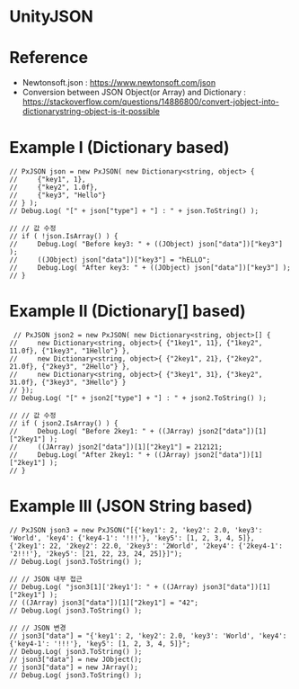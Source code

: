 # UnityJSON


# Reference
 - Newtonsoft.json : https://www.newtonsoft.com/json
 - Conversion between JSON Object(or Array) and Dictionary : https://stackoverflow.com/questions/14886800/convert-jobject-into-dictionarystring-object-is-it-possible
 
 
# Example I (Dictionary based)
    // PxJSON json = new PxJSON( new Dictionary<string, object> {
    //     {"key1", 1},
    //     {"key2", 1.0f},
    //     {"key3", "Hello"}
    // } );
    // Debug.Log( "[" + json["type"] + "] : " + json.ToString() );

    // // 값 수정
    // if ( !json.IsArray() ) {
    //     Debug.Log( "Before key3: " + ((JObject) json["data"])["key3"] );
    //     ((JObject) json["data"])["key3"] = "hELLO";
    //     Debug.Log( "After key3: " + ((JObject) json["data"])["key3"] );
    // }
    
    
 # Example II (Dictionary[] based)
     // PxJSON json2 = new PxJSON( new Dictionary<string, object>[] {
    //     new Dictionary<string, object>{ {"1key1", 11}, {"1key2", 11.0f}, {"1key3", "1Hello"} },
    //     new Dictionary<string, object>{ {"2key1", 21}, {"2key2", 21.0f}, {"2key3", "2Hello"} },
    //     new Dictionary<string, object>{ {"3key1", 31}, {"3key2", 31.0f}, {"3key3", "3Hello"} }
    // });
    // Debug.Log( "[" + json2["type"] + "] : " + json2.ToString() );

    // // 값 수정
    // if ( json2.IsArray() ) {
    //     Debug.Log( "Before 2key1: " + ((JArray) json2["data"])[1]["2key1"] );
    //     ((JArray) json2["data"])[1]["2key1"] = 212121;
    //     Debug.Log( "After 2key1: " + ((JArray) json2["data"])[1]["2key1"] );
    // }
 
 
 # Example III (JSON String based)
    // PxJSON json3 = new PxJSON("[{'key1': 2, 'key2': 2.0, 'key3': 'World', 'key4': {'key4-1': '!!!'}, 'key5': [1, 2, 3, 4, 5]}, {'2key1': 22, '2key2': 22.0, '2key3': '2World', '2key4': {'2key4-1': '2!!!'}, '2key5': [21, 22, 23, 24, 25]}]");
    // Debug.Log( json3.ToString() );

    // // JSON 내부 접근
    // Debug.Log( "json3[1]['2key1']: " + ((JArray) json3["data"])[1]["2key1"] );
    // ((JArray) json3["data"])[1]["2key1"] = "42";
    // Debug.Log( json3.ToString() );

    // // JSON 변경
    // json3["data"] = "{'key1': 2, 'key2': 2.0, 'key3': 'World', 'key4': {'key4-1': '!!!'}, 'key5': [1, 2, 3, 4, 5]}";
    // Debug.Log( json3.ToString() );
    // json3["data"] = new JObject();
    // json3["data"] = new JArray();
    // Debug.Log( json3.ToString() );
